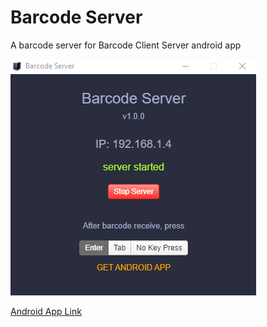 # Barcode Server
A barcode server for Barcode Client Server android app

![Image description](preview.png)

[Android App Link](https://play.google.com/store/apps/details?id=com.learn24bd.barcode)